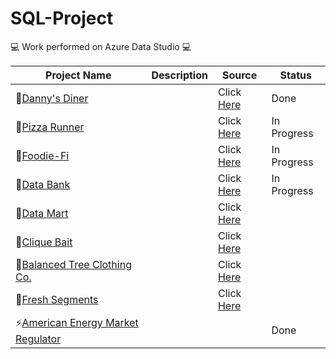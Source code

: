 # SQL-Project

💻 Work performed on Azure Data Studio 💻

|**Project Name**|**Description**|**Source**|**Status**|
|---|---|---|---|
|🍜[Danny's Diner](https://github.com/Chicong00/Case-study-1)||Click [Here](https://8weeksqlchallenge.com/case-study-1/)|Done|
|🍕[Pizza Runner](https://github.com/Chicong00/Case-study-2)||Click [Here](https://8weeksqlchallenge.com/case-study-2/)|In Progress|
|🥑[Foodie-Fi](https://github.com/Chicong00/Case-study-3)||Click [Here](https://8weeksqlchallenge.com/case-study-3/)|In Progress|
|🏦[Data Bank](https://github.com/Chicong00/Case-study-4)||Click [Here](https://8weeksqlchallenge.com/case-study-4/)|In Progress|
|🌽[Data Mart](https://github.com/Chicong00/Case-study-5)||Click [Here](https://8weeksqlchallenge.com/case-study-5/)||
|🎣[Clique Bait](https://github.com/Chicong00/Case-study-6)||Click [Here](https://8weeksqlchallenge.com/case-study-6/)||
|🌋[Balanced Tree Clothing Co.](https://github.com/Chicong00/Case-study-7)||Click [Here](https://8weeksqlchallenge.com/case-study-7/)||
|🍒[Fresh Segments](https://github.com/Chicong00/Case-study-8)||Click [Here](https://8weeksqlchallenge.com/case-study-8/)||
|⚡[American Energy Market Regulator](https://github.com/Chicong00/American-Energy-Market-Regulator)|||Done|
